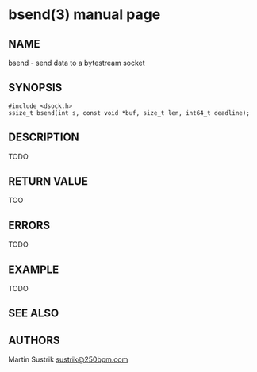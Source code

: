 # bsend(3) manual page

## NAME

bsend - send data to a bytestream socket

## SYNOPSIS

```
#include <dsock.h>
ssize_t bsend(int s, const void *buf, size_t len, int64_t deadline);
```

## DESCRIPTION

TODO

## RETURN VALUE

TOO

## ERRORS

TODO

## EXAMPLE

TODO

## SEE ALSO

## AUTHORS

Martin Sustrik <sustrik@250bpm.com>

